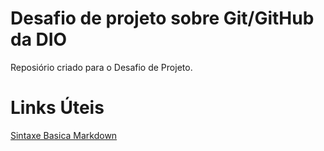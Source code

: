 # Desafio de projeto sobre Git/GitHub da DIO
Reposiório criado para o Desafio de Projeto.

# Links Úteis
[Sintaxe Basica Markdown](https://www.markdownguide.org/getting-started/)
